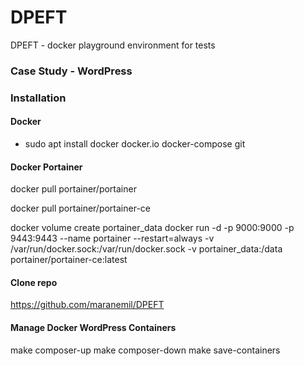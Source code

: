 # DPEFT
DPEFT - docker playground environment for tests

### Case Study - WordPress

### Installation 

#### Docker

+ sudo apt install docker docker.io docker-compose git

#### Docker Portainer

docker pull portainer/portainer

docker pull portainer/portainer-ce

docker volume create portainer_data
docker run -d -p 9000:9000 -p 9443:9443 --name portainer --restart=always -v /var/run/docker.sock:/var/run/docker.sock -v portainer_data:/data  portainer/portainer-ce:latest

#### Clone repo

https://github.com/maranemil/DPEFT

#### Manage Docker WordPress Containers

make composer-up
make composer-down
make save-containers